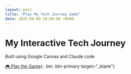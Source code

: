 ```yaml
---
layout: post
title: "Play My Tech Journey Game"
date: 2025-08-09 10:00:00 +0000
---
```


# My Interactive Tech Journey
Built using Google Canvas and Claude code

[🎮 Play the Game](/games/my-tech-journey.html){: .btn .btn-primary target="_blank"}
  
